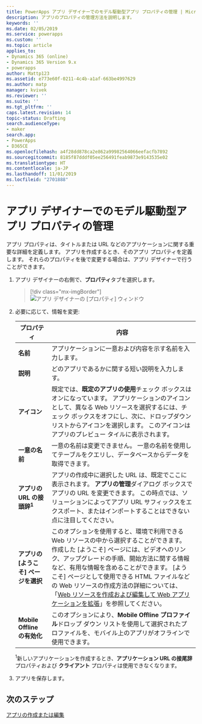 ```yaml
---
title: PowerApps アプリ デザイナーでのモデル駆動型アプリ プロパティの管理 | MicrosoftDocs
description: アプリのプロパティの管理方法を説明します。
keywords: ''
ms.date: 02/05/2019
ms.service: powerapps
ms.custom: ''
ms.topic: article
applies_to:
- Dynamics 365 (online)
- Dynamics 365 Version 9.x
- powerapps
author: Mattp123
ms.assetid: e773e60f-0211-4c4b-a1af-663be4997629
ms.author: matp
manager: kvivek
ms.reviewer: ''
ms.suite: ''
ms.tgt_pltfrm: ''
caps.latest.revision: 14
topic-status: Drafting
search.audienceType:
- maker
search.app:
- PowerApps
- D365CE
ms.openlocfilehash: a4f28dd878ca2e862a99982564066eefacfb7892
ms.sourcegitcommit: 8185f87dddf05ee256491feab9873e9143535e02
ms.translationtype: HT
ms.contentlocale: ja-JP
ms.lasthandoff: 11/01/2019
ms.locfileid: "2701888"
---
```

# <a name="manage-model-driven-app-properties-in-the-app-designer"></a>アプリ デザイナーでのモデル駆動型アプリ プロパティの管理

アプリ プロパティは、タイトルまたは URL などのアプリケーションに関する重要な詳細を定義します。 アプリを作成するとき、そのアプリ プロパティを定義します。 それらのプロパティを後で変更する場合は、アプリ デザイナーで行うことができます。  
  
1.  アプリ デザイナーの右側で、**プロパティ**タブを選択します。  

    > [!div class="mx-imgBorder"] 
    > ![アプリ デザイナーの [プロパティ] ウィンドウ](media/app-designer-properties-tab.png "アプリ デザイナーの [プロパティ] ウィンドウ")  
  
2.  必要に応じて、情報を変更:  

    |プロパティ|内容|  
    |--------------|-----------------|
    |**名前**|アプリケーションに一意および内容を示す名前を入力します。|  
    |**説明**|どのアプリであるかに関する短い説明を入力します。|  
    |**アイコン**|既定では、**既定のアプリの使用**チェック ボックスはオンになっています。 アプリケーションのアイコンとして、異なる Web リソースを選択するには、チェック ボックスをオフにし、次に、ドロップダウン リストからアイコンを選択します。 このアイコンはアプリのプレビュー タイルに表示されます。|
    |**一意の名前**| 一意の名前は変更できません。 一意の名前を使用してテーブルをクエリし、データベースからデータを取得できます。|
    |**アプリの URL の接頭辞<sup>1</sup>**| アプリの作成中に選択した URL は、既定でここに表示されます。 **アプリの管理**ダイアログ ボックスでアプリの URL を変更できます。 この時点では、ソリューションによってアプリ URL サフィックスをエクスポート、またはインポートすることはできない点に注目してください。|
    |**アプリの [ようこそ] ページを選択**|このオプションを使用すると、環境で利用できる Web リソースの中から選択することができます。 作成した [ようこそ] ページには、ビデオへのリンク、アップグレードの手順、開始方法に関する情報など、有用な情報を含めることができます。 [ようこそ] ページとして使用できる HTML ファイルなどの Web リソースの作成方法の詳細については、「[Web リソースを作成および編集して Web アプリケーションを拡張](create-edit-web-resources.md)」を参照してください。|
    |**Mobile Offline の有効化**|このオプションにより、**Mobile Offline プロファイル**ドロップ ダウン リストを使用して選択されたプロファイルを、モバイル上のアプリがオフラインで使用できます。|

    <sup>1</sup>新しいアプリケーションを作成するとき、**アプリケーション URL の接尾辞** プロパティおよび **クライアント** プロパティは使用できなくなります。
3.  アプリを保存します。  
  
## <a name="next-steps"></a>次のステップ  
 [アプリの作成または編集](create-edit-app.md)
